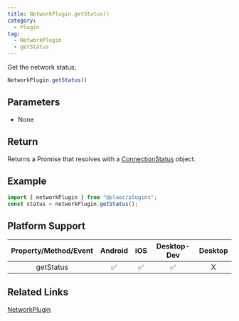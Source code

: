 ```yaml
---
title: NetworkPlugin.getStatus()
category:
  - Plugin
tag:
  - NetworkPlugin
  - getStatus  
---
```


Get the network status;

```js
NetworkPlugin.getStatus()
```

## Parameters

  - None

## Return

Returns a Promise that resolves with a [ConnectionStatus](../../interface/connection-status/index.md) object.

## Example
```js  
import { networkPlugin } from "@plaoc/plugins";
const status = networkPlugin.getStatus();
```


## Platform Support

| Property/Method/Event | Android | iOS | Desktop-Dev | Desktop |
|:------------:|:-------:|:---:|:-----------:|:-------:|   
| getStatus    | ✅      | ✅  | ✅          | X       |

## Related Links

[NetworkPlugin](./index.md)